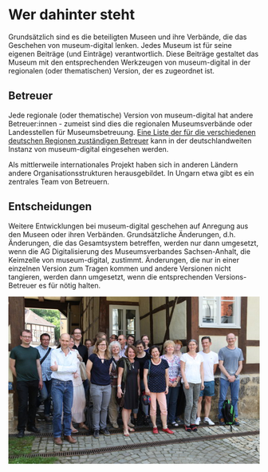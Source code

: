 Wer dahinter steht
==================

Grundsätzlich sind es die beteiligten Museen und ihre Verbände, die das
Geschehen von museum-digital lenken. Jedes Museum ist für seine eigenen
Beiträge (und Einträge) verantwortlich. Diese Beiträge gestaltet das
Museum mit den entsprechenden Werkzeugen von museum-digital in der
regionalen (oder thematischen) Version, der es zugeordnet ist.

## Betreuer

Jede regionale (oder thematische) Version von museum-digital hat andere
Betreuer:innen - zumeist sind dies die regionalen Museumsverbände oder
Landesstellen für Museumsbetreuung. [Eine Liste der für die verschiedenen
deutschen Regionen zuständigen Betreuer](https://nat.museum-digital.de/contact)
kann in der deutschlandweiten Instanz von museum-digital eingesehen werden.

Als mittlerweile internationales Projekt haben sich in anderen Ländern andere
Organisationsstrukturen herausgebildet. In Ungarn etwa gibt es ein zentrales Team
von Betreuern.

## Entscheidungen

Weitere Entwicklungen bei museum-digital geschehen auf Anregung aus den Museen
oder ihren Verbänden. Grundsätzliche Änderungen, d.h. Änderungen, die
das Gesamtsystem betreffen, werden nur dann umgesetzt, wenn die AG
Digitalisierung des Museumsverbandes Sachsen-Anhalt, die Keimzelle von
museum-digital, zustimmt. Änderungen, die nur in einer einzelnen Version
zum Tragen kommen und andere Versionen nicht tangieren, werden dann
umgesetzt, wenn die entsprechenden Versions-Betreuer es für nötig
halten.

![Die AG Digitalisierung trifft sich in Quedlinburg](../assets/chapter_1-2/agdib_quedlinburg_800.jpg)
